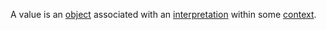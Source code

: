 A value is an [object](../object/object.md) associated with an [interpretation](../object/simple/interpretation.md) within some [context](../object/complex/context.md).
